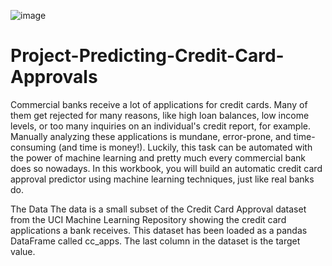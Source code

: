 ![image](https://github.com/user-attachments/assets/d9329d59-625e-4e70-95d6-38a262474362)

# Project-Predicting-Credit-Card-Approvals

Commercial banks receive a lot of applications for credit cards. Many of them get rejected for many reasons, like high loan balances, low income levels, or too many inquiries on an individual's credit report, for example. Manually analyzing these applications is mundane, error-prone, and time-consuming (and time is money!). Luckily, this task can be automated with the power of machine learning and pretty much every commercial bank does so nowadays. In this workbook, you will build an automatic credit card approval predictor using machine learning techniques, just like real banks do.

The Data
The data is a small subset of the Credit Card Approval dataset from the UCI Machine Learning Repository showing the credit card applications a bank receives. This dataset has been loaded as a pandas DataFrame called cc_apps. The last column in the dataset is the target value.
